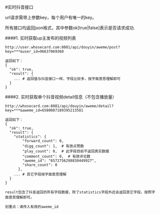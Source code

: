 #实时抖音接口

url请求需带上参数key，每个用户有唯一的key。

所有接口均返回json格式，其中参数ok[true|false]表示是否请求成功.


####1. 实时获取up主发布的视频列表
```
http://user.whosecard.com:8081/api/douyin/aweme/post?key=***&user_id=96637069360

返回如下：
{
  "ok": true,
  "result": {
    ... # 返回值与抖音接口一样，字段比较多，按字面意思理解即可
  }
}
```


####2. 实时获取单个抖音视频detail信息（不包含播放量）
```
http://whosecard.com:8081/api/douyin/aweme/detail?key=***&aweme_id=6580087189395213581

返回如下：
{
  "ok": true,
  "result": {
    "statistics": {
        "forward_count": 0,
        "digg_count": 1,  # 有效点赞数
        "play_count": 0,  # 此字段目前不返回真实数据
        "comment_count": 0,  # 有效评论数
        "aweme_id": "6572756298830449927",
        "share_count": 0
      },
    ... # 其它字段按字面意思理解
  }
}

result包含了抖音返回的所有字段数据，除了statistics字段外还会返回其它字段，按照字面意思理解即可。

划重点：请传入有效的aweme_id
```

